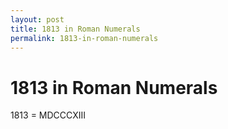 ```yaml
---
layout: post
title: 1813 in Roman Numerals
permalink: 1813-in-roman-numerals
---
```


# 1813 in Roman Numerals

1813 = MDCCCXIII
